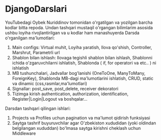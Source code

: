 # DjangoDarslari
YouTubedagi Oybek Nuriddinov tomonidan o'rgatilgan va yozilgan barcha kodlar bitta repoda.
Undan tashqari mustaqil o'rgangan bilimlarim asosida ushbu loyiha rivojlantirilgan va u kodlar ham manashuyerda
Darsda o'rganilgan ma'lumotlari:
1. Main configs: Virtual muhit, Loyiha yaratish, Ilova qo'shish, Controller, Marshrut, Parametrli url
2. Shablon bilan ishlash: Ilovaga tegishli shablon bilan ishlash, Shablonni ichida o'zgaruvchilarni ishlatish, Shablonda ( if, for operatori va etc.. ) ni ishlatish
3. MB tushunchalari, Jadvallar bog'lanishi (OneToOne, ManyToMany, ForeignKey), Shablonda MB-dagi ma'lumotlarini ishlatish, CRUD, static va dinamic (css,rasmlar,ma'lumotlari)
4. Signallar: post_save, post_delete, receiver dekoratori
5. Tizimga kirish authentication, authorization, identification, Register|Login|Logout
va boshqalar...

Darsdan tashqari qilingan ishlari:
1. Projects va Profiles uchun pagination va ma'lumot qidirish funksiyasi
2. Saytga tashrif buyuruvchilar agar O'zbekiston xududidan (yoki oldindan belgilangan xududdan) bo'lmasa saytga kirishni cheklash uchun Middleware
